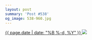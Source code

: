 ```yaml
---
layout: post
summary: 'Post #538'
og_image: 538-960.jpg
---
```


<p>
 <time>
  <a href="/538">
   {{ page.date | date: "%B %-d, %Y" }}
  </a>
 </time>
 <a href="/538">
  <img sizes="(min-width: 700px) 50vw, calc(100vw - 2rem)" src="{{ site.assets_url }}/538-480.jpg" srcset="{{ site.assets_url }}/538-240.jpg 240w, {{ site.assets_url }}/538-480.jpg 480w, {{ site.assets_url }}/538-720.jpg 720w, {{ site.assets_url }}/538-960.jpg 960w"/>
 </a>
</p>
